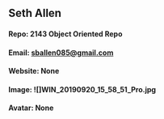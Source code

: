 ## Seth Allen
#### Repo: 2143 Object Oriented Repo
#### Email: sballen085@gmail.com
#### Website: None
#### Image: ![]WIN_20190920_15_58_51_Pro.jpg
#### Avatar: None
